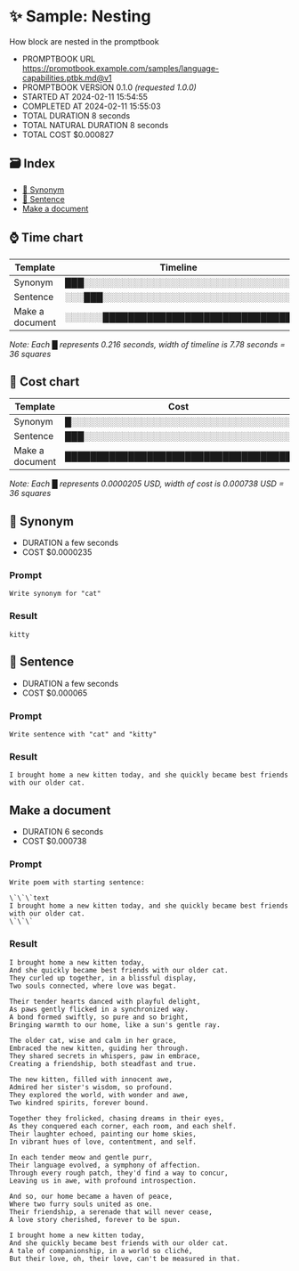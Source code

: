 # ✨ Sample: Nesting

How block are nested in the promptbook

-   PROMPTBOOK URL https://promptbook.example.com/samples/language-capabilities.ptbk.md@v1
-   PROMPTBOOK VERSION 0.1.0 _(requested 1.0.0)_
-   STARTED AT 2024-02-11 15:54:55
-   COMPLETED AT 2024-02-11 15:55:03
-   TOTAL DURATION 8 seconds
-   TOTAL NATURAL DURATION 8 seconds
-   TOTAL COST $0.000827

## 🗃 Index

-   [💬 Synonym](#-synonym)
-   [💬 Sentence](#-sentence)
-   [Make a document](#make-a-document)

## ⌚ Time chart

| Template        | Timeline                             |
| --------------- | ------------------------------------ |
| Synonym         | ███░░░░░░░░░░░░░░░░░░░░░░░░░░░░░░░░░ |
| Sentence        | ░░░███░░░░░░░░░░░░░░░░░░░░░░░░░░░░░░ |
| Make a document | ░░░░░░██████████████████████████████ |

_Note: Each █ represents 0.216 seconds, width of timeline is 7.78 seconds = 36 squares_

## 💸 Cost chart

| Template        | Cost                                 |
| --------------- | ------------------------------------ |
| Synonym         | █░░░░░░░░░░░░░░░░░░░░░░░░░░░░░░░░░░░ |
| Sentence        | ███░░░░░░░░░░░░░░░░░░░░░░░░░░░░░░░░░ |
| Make a document | ████████████████████████████████████ |

_Note: Each █ represents 0.0000205 USD, width of cost is 0.000738 USD = 36 squares_

## 💬 Synonym

-   DURATION a few seconds
-   COST $0.0000235

### Prompt

```
Write synonym for "cat"
```

### Result

```
kitty
```

## 💬 Sentence

-   DURATION a few seconds
-   COST $0.000065

### Prompt

```
Write sentence with "cat" and "kitty"
```

### Result

```
I brought home a new kitten today, and she quickly became best friends with our older cat.
```

## Make a document

-   DURATION 6 seconds
-   COST $0.000738

### Prompt

```
Write poem with starting sentence:

\`\`\`text
I brought home a new kitten today, and she quickly became best friends with our older cat.
\`\`\`
```

### Result

```
I brought home a new kitten today,
And she quickly became best friends with our older cat.
They curled up together, in a blissful display,
Two souls connected, where love was begat.

Their tender hearts danced with playful delight,
As paws gently flicked in a synchronized way.
A bond formed swiftly, so pure and so bright,
Bringing warmth to our home, like a sun's gentle ray.

The older cat, wise and calm in her grace,
Embraced the new kitten, guiding her through.
They shared secrets in whispers, paw in embrace,
Creating a friendship, both steadfast and true.

The new kitten, filled with innocent awe,
Admired her sister's wisdom, so profound.
They explored the world, with wonder and awe,
Two kindred spirits, forever bound.

Together they frolicked, chasing dreams in their eyes,
As they conquered each corner, each room, and each shelf.
Their laughter echoed, painting our home skies,
In vibrant hues of love, contentment, and self.

In each tender meow and gentle purr,
Their language evolved, a symphony of affection.
Through every rough patch, they'd find a way to concur,
Leaving us in awe, with profound introspection.

And so, our home became a haven of peace,
Where two furry souls united as one.
Their friendship, a serenade that will never cease,
A love story cherished, forever to be spun.

I brought home a new kitten today,
And she quickly became best friends with our older cat.
A tale of companionship, in a world so cliché,
But their love, oh, their love, can't be measured in that.
```
